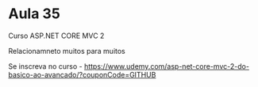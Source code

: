 # Aula 35

Curso ASP.NET CORE MVC 2

Relacionamneto muitos para muitos

Se inscreva no curso - https://www.udemy.com/asp-net-core-mvc-2-do-basico-ao-avancado/?couponCode=GITHUB
